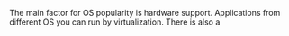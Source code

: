 The main factor for OS popularity is hardware support. Applications from different OS you can run by virtualization. There is also a 